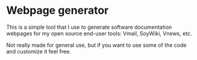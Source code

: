 # Webpage generator

This is a simple tool that I use to generate software documentation
webpages for my open source end-user tools: Vmail, SoyWiki, Vnews, etc.

Not really made for general use, but if you want to use some of the code
and customize it feel free.



